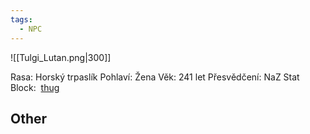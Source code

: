 ```yaml
---
tags:
  - NPC
---
```

![[Tulgi_Lutan.png|300]]

Rasa: Horský trpaslík
Pohlaví: Žena
Věk: 241 let
Přesvědčení: NaZ
Stat Block:  [thug](https://5e.tools/bestiary.html#thug_mm)


## Other